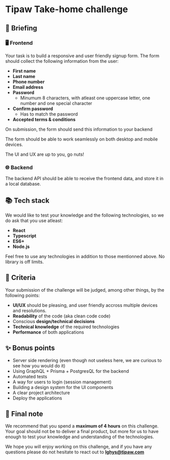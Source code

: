 # Tipaw Take-home challenge

## 🚀 Briefing

### 🖥️ Frontend

Your task is to build a responsive and user friendly signup form. The form should collect the following information from the user:

- **First name**
- **Last name**
- **Phone number**
- **Email address**
- **Password**
  - Minumum 8 characters, with atleast one uppercase letter, one number and one special character
- **Confirm password**
  - Has to match the password
- **Accepted terms & conditions**

On submission, the form should send this information to your backend

The form should be able to work seamlessly on both desktop and mobile devices.

The UI and UX are up to you, go nuts!

### 🌐 Backend

The backend API should be able to receive the frontend data, and store it in a local database.

## 📚 Tech stack

We would like to test your knowledge and the following technologies, so we do ask that you use atleast:

- **React**
- **Typescript**
- **ES6+**
- **Node.js**

Feel free to use any technologies in addition to those mentionned above. No library is off limits.

## 🎯 Criteria

Your submission of the challenge will be judged, among other things, by the following points:

- **UI/UX** should be pleasing, and user friendly accross multiple devices and resolutions.
- **Readability** of the code (aka clean code code)
- Conscious **design/technical decisions**
- **Technical knowledge** of the required technologies
- **Performance** of both applications

## ✨ Bonus points

- Server side rendering (even though not useless here, we are curious to see how you would do it)
- Using GraphQL + Prisma + PostgresQL for the backend
- Automated tests
- A way for users to login (session management)
- Building a design system for the UI components
- A clear project architecture
- Deploy the applications

## 📝 Final note

We recommend that you spend a **maximum of 4 hours** on this challenge. Your goal should not be to deliver a final product, but more for us to have enough to test your knowledge and understanding of the technologies.

We hope you will enjoy working on this challenge, and if you have any questions
please do not hesitate to react out to **lghys@tipaw.com**
